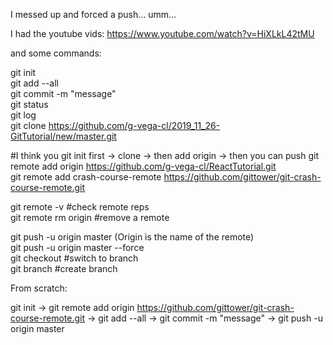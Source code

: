 I messed up and forced a push...
umm... 

I had the youtube vids:
https://www.youtube.com/watch?v=HiXLkL42tMU

and some commands:

git init <br>
git add --all <br>
git commit -m "message" <br>
git status <br>
git log <br>
git clone https://github.com/g-vega-cl/2019_11_26-GitTutorial/new/master.git  <br>

#I think you git init first -> clone -> then add origin -> then you can push
git remote add origin https://github.com/g-vega-cl/ReactTutorial.git <br>
git remote add crash-course-remote 
    https://github.com/gittower/git-crash-course-remote.git <br>

git remote -v #check remote reps <br>
git remote rm origin #remove a remote <br>


git push -u origin master   (Origin is the name of the remote)  <br>
git push -u origin master --force <br>
git checkout <branch name> #switch to branch <br>
git branch <branch name> #create branch <br>


From scratch:

git init -> git remote add origin https://github.com/gittower/git-crash-course-remote.git -> git add --all  -> git commit -m "message" -> git push -u origin master
